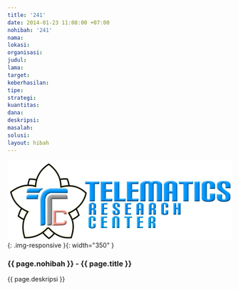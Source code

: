 ```yaml
---
title: '241'
date: 2014-01-23 11:08:00 +07:00
nohibah: '241'
nama:
lokasi:
organisasi:
judul:
lama:
target:
keberhasilan:
tipe:
strategi:
kuantitas:
dana:
deskripsi:
masalah:
solusi:
layout: hibah
---
```


![241](/static/img/hibahcms/241.png){: .img-responsive }{: width="350" }

### {{ page.nohibah }} - {{ page.title }}

{{ page.deskripsi }}
